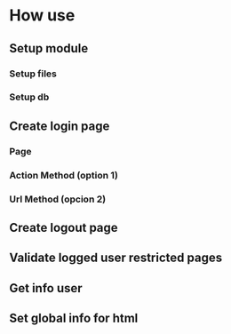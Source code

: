 # How use   

## Setup module 
### Setup files
### Setup db 

## Create login page
### Page 
### Action Method (option 1)
### Url Method (opcion 2)

## Create logout page


## Validate logged user restricted pages


## Get info user 

## Set global info for html
 